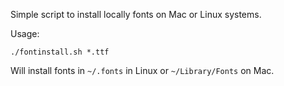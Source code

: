Simple script to install locally fonts on Mac or Linux systems.

Usage:

    ./fontinstall.sh *.ttf

Will install fonts in `~/.fonts` in Linux or `~/Library/Fonts` on Mac.
